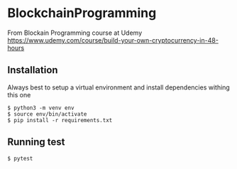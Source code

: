 # BlockchainProgramming
From Blockain Programming course at Udemy https://www.udemy.com/course/build-your-own-cryptocurrency-in-48-hours

## Installation

Always best to setup a virtual environment and install dependencies withing this one

```
$ python3 -m venv env
$ source env/bin/activate
$ pip install -r requirements.txt
```

## Running test

```
$ pytest
```

